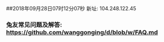 ##2018年09月28日07时12分07秒 新址: 104.248.122.45
### 兔友常见问题及解答: https://github.com/wanggonging/d/blob/w/FAQ.md
